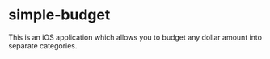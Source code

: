 # simple-budget
This is an iOS application which allows you to budget any dollar amount into separate categories. 
